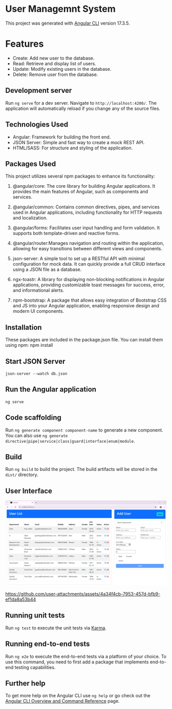 # User Managemnt System

This project was generated with [Angular CLI](https://github.com/angular/angular-cli) version 17.3.5.

# Features

- Create: Add new user to the database.
- Read: Retrieve and display list of users.
- Update: Modify existing users in the database.
- Delete: Remove user from the database.

## Development server

Run `ng serve` for a dev server. Navigate to `http://localhost:4200/`. The application will automatically reload if you change any of the source files.

## Technologies Used

- Angular: Framework for building the front end.
- JSON Server: Simple and fast way to create a mock REST API.
- HTML/SASS: For structure and styling of the application.

## Packages Used

This project utilizes several npm packages to enhance its functionality:

1. @angular/core: The core library for building Angular applications. It provides the main features of Angular, such as components and services.

2. @angular/common: Contains common directives, pipes, and services used in Angular applications, including functionality for HTTP requests and localization.

3. @angular/forms: Facilitates user input handling and form validation. It supports both template-driven and reactive forms.

4. @angular/router:Manages navigation and routing within the application, allowing for easy transitions between different views and components.

5. json-server: A simple tool to set up a RESTful API with minimal configuration for mock data. It can quickly provide a full CRUD interface using a JSON file as a database.

6. ngx-toastr: A library for displaying non-blocking notifications in Angular applications, providing customizable toast messages for success, error, and informational alerts.

7. npm-bootstrap: A package that allows easy integration of Bootstrap CSS and JS into your Angular application, enabling responsive design and modern UI components.

## Installation

These packages are included in the package.json file. You can install them using npm:
  npm install

## Start JSON Server

    json-server --watch db.json

## Run the Angular application

    ng serve

## Code scaffolding

Run `ng generate component component-name` to generate a new component. You can also use `ng generate directive|pipe|service|class|guard|interface|enum|module`.

## Build

Run `ng build` to build the project. The build artifacts will be stored in the `dist/` directory.

## User Interface

![User Management](image.png)

https://github.com/user-attachments/assets/4a34f4cb-7953-457d-bfb9-ef1da8a53b44



## Running unit tests

Run `ng test` to execute the unit tests via [Karma](https://karma-runner.github.io).

## Running end-to-end tests

Run `ng e2e` to execute the end-to-end tests via a platform of your choice. To use this command, you need to first add a package that implements end-to-end testing capabilities.

## Further help

To get more help on the Angular CLI use `ng help` or go check out the [Angular CLI Overview and Command Reference](https://angular.io/cli) page.
